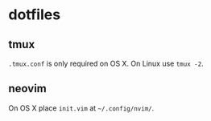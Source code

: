 
# dotfiles

## tmux

`.tmux.conf` is only required on OS X. On Linux use `tmux -2`.

## neovim

On OS X place `init.vim` at `~/.config/nvim/`.
